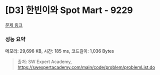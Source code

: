 # [D3] 한빈이와 Spot Mart - 9229 

[문제 링크](https://swexpertacademy.com/main/code/problem/problemDetail.do?contestProbId=AW8Wj7cqbY0DFAXN) 

### 성능 요약

메모리: 29,696 KB, 시간: 185 ms, 코드길이: 1,036 Bytes



> 출처: SW Expert Academy, https://swexpertacademy.com/main/code/problem/problemList.do